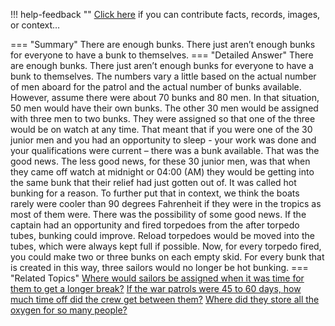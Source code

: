 !!! help-feedback ""
    <a href="/feedback/" data-feedback-link>Click here</a>
    if you can contribute facts, records, images, or context…

<a id="summary"></a>
=== "Summary"
    There are enough bunks. There just aren’t enough bunks for everyone to have a bunk to themselves.
=== "Detailed Answer"
    There are enough bunks. There just aren’t enough bunks for everyone to have a bunk to themselves. The numbers vary a little based on the actual number of men aboard for the patrol and the actual number of bunks available. However, assume there were about 70 bunks and 80 men. In that situation, 50 men would have their own bunks. The other 30 men would be assigned with three men to two bunks. They were assigned so that one of the three would be on watch at any time. That meant that if you were one of the 30 junior men and you had an opportunity to sleep - your work was done and your qualifications were current – there was a bunk available.
    That was the good news. The less good news, for these 30 junior men, was that when they came off watch at midnight or 04:00 (AM) they would be getting into the same bunk that their relief had just gotten out of. It was called hot bunking for a reason. To further put that in context, we think the boats rarely were cooler than 90 degrees Fahrenheit if they were in the tropics as most of them were.
    There was the possibility of some good news. If the captain had an opportunity and fired torpedoes from the after torpedo tubes, bunking could improve. Reload torpedoes would be moved into the tubes, which were always kept full if possible. Now, for every torpedo fired, you could make two or three bunks on each empty skid. For every bunk that is created in this way, three sailors would no longer be hot bunking.
=== "Related Topics"
    [Where would sailors be assigned when it was time for them to get a longer break?](where-would-sailors-be-assigned-when-it-was-time-for-them-to-get-a-longer-break.md#summary)
    [If the war patrols were 45 to 60 days, how much time off did the crew get between them?](if-the-war-patrols-were-45-to-60-days-how-much-time-off-did-the-crew-get-between.md#summary)
    [Where did they store all the oxygen for so many people?](where-did-they-store-all-the-oxygen-for-so-many-people.md#summary)
